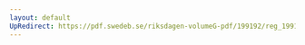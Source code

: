 ```yaml
---
layout: default
UpRedirect: https://pdf.swedeb.se/riksdagen-volumeG-pdf/199192/reg_199192/reg_199192_0851.pdf
---
```

